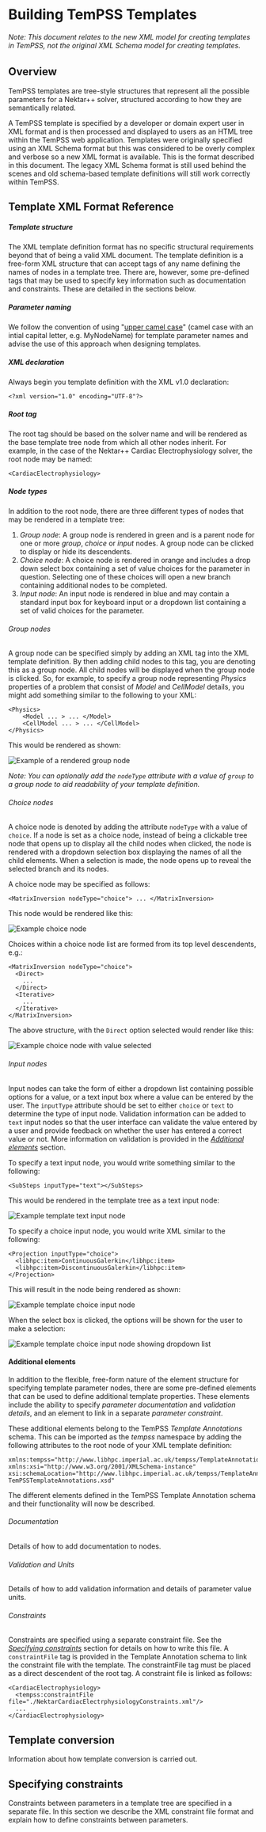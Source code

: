 # Building TemPSS Templates

###### Note: This document relates to the _new XML model_ for creating templates in TemPSS, not the original XML Schema model for creating templates.

## Overview

TemPSS templates are tree-style structures that represent all the possible parameters for a Nektar++ solver, structured according to how they are semantically related.

A TemPSS template is specified by a developer or domain expert user in XML format and is then processed and displayed to users as an HTML tree within the TemPSS web application. Templates were originally specified using an XML Schema format but this was considered to be overly complex and verbose so a new XML format is available. This is the format described in this document. The legacy XML Schema format is still used behind the scenes and old schema-based template definitions will still work correctly within TemPSS.

## Template XML Format Reference

##### Template structure

The XML template definition format has no specific structural requirements beyond that of being a valid XML document. The template definition is a free-form XML structure that can accept tags of any name defining the names of nodes in a template tree. There are, however, some pre-defined tags that may be used to specify key information such as documentation and constraints. These are detailed in the sections below.

##### Parameter naming

We follow the convention of using "[upper camel case](https://en.wikipedia.org/wiki/Camel_case)" (camel case with an intial capital letter, e.g. MyNodeName) for template parameter names and advise the use of this approach when designing templates. 

##### XML declaration

Always begin you template definition with the XML v1.0 declaration:

```<?xml version="1.0" encoding="UTF-8"?>```

##### Root tag

The root tag should be based on the solver name and will be rendered as the base template tree node from which all other nodes inherit. For example, in the case of the Nektar++ Cardiac Electrophysiology solver, the root node may be named:

`<CardiacElectrophysiology>`

##### Node types

In addition to the root node, there are three different types of nodes that may be rendered in a template tree:

1. _Group node_: A group node is rendered in green and is a parent node for one or more _group_, _choice_ or _input_ nodes. A group node can be clicked to display or hide its descendents.
2. _Choice node_: A choice node is rendered in orange and includes a drop down select box containing a set of value choices for the parameter in question. Selecting one of these choices will open a new branch containing additional nodes to be completed.
3. _Input node_: An input node is rendered in blue and may contain a standard input box for keyboard input or a dropdown list containing a set of valid choices for the parameter.

###### Group nodes

A group node can be specified simply by adding an XML tag into the XML template definition. By then adding child nodes to this tag, you are denoting this as a group node. All child nodes will be displayed when the group node is clicked. So, for example, to specify a group node representing _Physics_ properties of a problem that consist of _Model_ and _CellModel_ details, you might add something similar to the following to your XML:

```
<Physics>
    <Model ... > ... </Model>
    <CellModel ... > ... </CellModel>
</Physics>
```

This would be rendered as shown:

![Example of a rendered group node](./img/group-node.png "Example of a renedered group node")

_Note: You can optionally add the `nodeType` attribute with a value of `group` to a group node to aid readability of your template definition._
 
###### Choice nodes

A choice node is denoted by adding the attribute `nodeType` with a value of `choice`. If a node is set as a choice node, instead of being a clickable tree node that opens up to display all the child nodes when clicked, the node is rendered with a dropdown selection box displaying the names of all the child elements. When a selection is made, the node opens up to reveal the selected branch and its nodes.

A choice node may be specified as follows:

```
<MatrixInversion nodeType="choice"> ... </MatrixInversion>
```

This node would be rendered like this:

![Example choice node](./img/choice-node.png "Example choice node")

Choices within a choice node list are formed from its top level descendents, e.g.:

```
<MatrixInversion nodeType="choice">
  <Direct>
    ...
  </Direct>
  <Iterative>
    ...
  </Iterative>
</MatrixInversion>
```
The above structure, with the `Direct` option selected would render like this:

![Example choice node with value selected](./img/choice-node-selected.png "Example choice node with value selected")

###### Input nodes

Input nodes can take the form of either a dropdown list containing possible options for a value, or a text input box where a value can be entered by the user. The `inputType` attribute should be set to either `choice` or `text` to determine the type of input node. Validation information can be added to `text` input nodes so that the user interface can validate the value entered by a user and provide feedback on whether the user has entered a correct value or not. More information on validation is provided in the _[Additional elements](#additional-elements)_ section. 

To specify a text input node, you would write something similar to the following:

```
<SubSteps inputType="text"></SubSteps>
```

This would be rendered in the template tree as a text input node:

![Example template text input node](./img/input-node-text-empty.png "Example template text input node")

To specify a choice input node, you would write XML similar to the following:

```
<Projection inputType="choice">
  <libhpc:item>ContinuousGalerkin</libhpc:item>
  <libhpc:item>DiscontinuousGalerkin</libhpc:item>
</Projection>
```

This will result in the node being rendered as shown:

![Example template choice input node](./img/input-node-choice.png "Example template choice input node")

When the select box is clicked, the options will be shown for the user to make a selection:

![Example template choice input node showing dropdown list](./img/input-node-choice-list.png "Example template choice input node showing dropdown list")

#### Additional elements

In addition to the flexible, free-form nature of the element structure for specifying template parameter nodes, there are some pre-defined elements that can be used to define additional template properties. These elements include the ability to specify _parameter documentation_ and _validation details_, and an element to link in a separate _parameter constraint_.

These additional elements belong to the TemPSS _Template Annotations_ schema. This can be imported as the _tempss_ namespace by adding the following attributes to the root node of your XML template definition:

```
xmlns:tempss="http://www.libhpc.imperial.ac.uk/tempss/TemplateAnnotations"
xmlns:xsi="http://www.w3.org/2001/XMLSchema-instance"
xsi:schemaLocation="http://www.libhpc.imperial.ac.uk/tempss/TemplateAnnotations TemPSSTemplateAnnotations.xsd"
```

The different elements defined in the TemPSS Template Annotation schema and their functionality will now be described.

###### Documentation

Details of how to add documentation to nodes.

###### Validation and Units

Details of how to add validation information and details of parameter value units.

###### Constraints

Constraints are specified using a separate constraint file. See the [_Specifying constraints_](#specifying-constraints) section for details on how to write this file. A `constraintFile` tag is provided in the Template Annotation schema to link the constraint file with the template. The constraintFile tag must be placed as a direct descendent of the root tag. A constraint file is linked as follows:

```
<CardiacElectrophysiology>
  <tempss:constraintFile file="./NektarCardiacElectrphysiologyConstraints.xml"/>
  ...
</CardiacElectrophysiology>
```

## Template conversion

Information about how template conversion is carried out.

## Specifying constraints

Constraints between parameters in a template tree are specified in a separate file. In this section we describe the XML constraint file format and explain how to define constraints between parameters. 